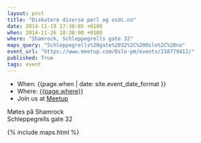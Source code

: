 ```yaml
---
layout: post
title: "Diskutere diverse perl og osdc.no"
date: 2014-11-19 17:38:05 +0100
when: 2014-11-26 18:30:00 +0100
where: "Shamrock, Schleppegrells gate 32"
maps_query: "Schleppegrells%20gate%2032%2C%20Oslo%2C%20no"
event_url: "https://www.meetup.com/Oslo-pm/events/218779412/"
published: True
tags: event
---
```


* When: {{page.when | date: site.event_date_format }}
* Where: [{{page.where}}]({{site.maps_url}}{{page.maps_query}})
* Join us at [Meetup]({{page.event_url}})

Møtes på Shamrock<br>Schleppegrells gate 32

{% include maps.html %}